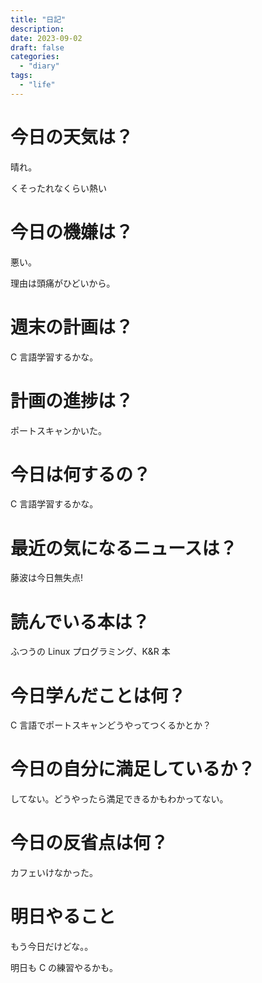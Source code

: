 ```yaml
---
title: "日記"
description:
date: 2023-09-02
draft: false
categories:
  - "diary"
tags:
  - "life"
---
```


# 今日の天気は？

晴れ。

くそったれなくらい熱い

# 今日の機嫌は？

悪い。

理由は頭痛がひどいから。

# 週末の計画は？

C 言語学習するかな。

# 計画の進捗は？

ポートスキャンかいた。

# 今日は何するの？

C 言語学習するかな。

# 最近の気になるニュースは？

藤波は今日無失点!

# 読んでいる本は？

ふつうの Linux プログラミング、K&R 本

# 今日学んだことは何？

C 言語でポートスキャンどうやってつくるかとか？

# 今日の自分に満足しているか？

してない。どうやったら満足できるかもわかってない。

# 今日の反省点は何？

カフェいけなかった。

# 明日やること

もう今日だけどな。。

明日も C の練習やるかも。
